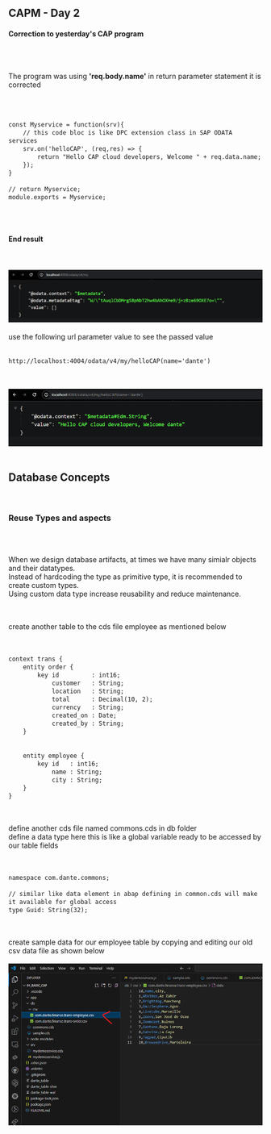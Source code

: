 ## CAPM - Day 2

#### Correction to yesterday's CAP program
</br>
</br>

The program was using <b>'req.body.name'</b> in return parameter statement it is corrected 
 
</br>
</br>

```JS
const Myservice = function(srv){
    // this code bloc is like DPC extension class in SAP ODATA services  
    srv.on('helloCAP', (req,res) => {
        return "Hello CAP cloud developers, Welcome " + req.data.name;
    });
}

// return Myservice;
module.exports = Myservice;
```
</br>
</br>

#### End result 
</br>
</br>
   <img src="./files/capmd2-1.png" >
</br>
</br>
use the following url parameter value to see the passed value 
</br>
</br>

```url
http://localhost:4004/odata/v4/my/helloCAP(name='dante')
```
</br>
</br>
   <img src="./files/capmd2-2.png" >
</br>
</br>

## Database Concepts 
</br>

### Reuse Types and aspects 
</br>
</br>

<p>
When we design database artifacts, at times we have many simialr objects and their datatypes.
</br> Instead of hardcoding the type as primitive type, it is recommended to create custom types.
</br> Using custom data type increase reusability and reduce maintenance.
</p>

</br>
</br>
create another table to the cds file employee as mentioned below 
</br>
</br>

```cds 

context trans {
    entity order {
        key id         : int16;
            customer   : String;
            location   : String;
            total      : Decimal(10, 2);
            currency   : String;
            created_on : Date;
            created_by : String;
    }


    entity employee {
        key id   : int16;
            name : String;
            city : String;
    }
}

```

</br>
</br>
define another cds file named commons.cds in db folder 
</br>
define a data type here this is like a global variable ready to be accessed by our table fields 
</br>
</br>

```cds

namespace com.dante.commons;

// similar like data element in abap defining in common.cds will make it available for global access
type Guid: String(32);

```

</br>
</br>
create sample data for our employee table by copying and editing our old csv data file as shown below
</br>
</br>

<img src="./files/capmd2-3.png" >

</br>
</br>
